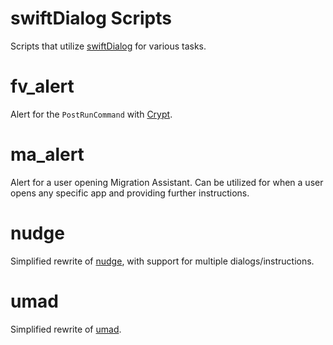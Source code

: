 # swiftDialog Scripts

Scripts that utilize [swiftDialog](https://github.com/bartreardon/swiftDialog) for various tasks.

# fv_alert

Alert for the `PostRunCommand` with [Crypt](https://github.com/grahamgilbert/crypt/wiki/Preferences).

# ma_alert

Alert for a user opening Migration Assistant. Can be utilized for when a user opens any specific app and providing further instructions.

# nudge

Simplified rewrite of [nudge](https://github.com/macadmins/nudge), with support for multiple dialogs/instructions.

# umad

Simplified rewrite of [umad](https://github.com/macadmins/umad).
